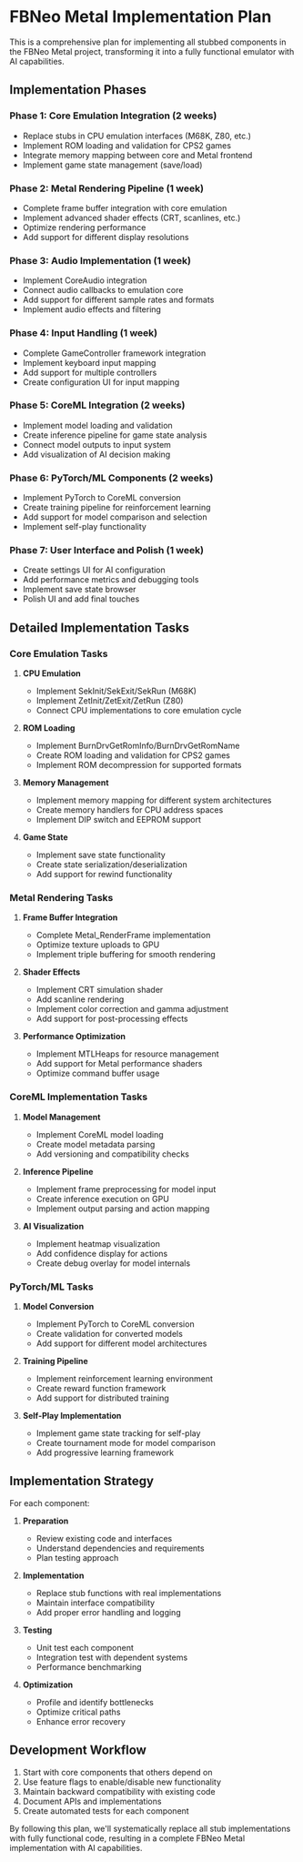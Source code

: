 # FBNeo Metal Implementation Plan

This is a comprehensive plan for implementing all stubbed components in the FBNeo Metal project, transforming it into a fully functional emulator with AI capabilities.

## Implementation Phases

### Phase 1: Core Emulation Integration (2 weeks)
- Replace stubs in CPU emulation interfaces (M68K, Z80, etc.)
- Implement ROM loading and validation for CPS2 games
- Integrate memory mapping between core and Metal frontend
- Implement game state management (save/load)

### Phase 2: Metal Rendering Pipeline (1 week)
- Complete frame buffer integration with core emulation
- Implement advanced shader effects (CRT, scanlines, etc.)
- Optimize rendering performance
- Add support for different display resolutions

### Phase 3: Audio Implementation (1 week)
- Implement CoreAudio integration
- Connect audio callbacks to emulation core
- Add support for different sample rates and formats
- Implement audio effects and filtering

### Phase 4: Input Handling (1 week)
- Complete GameController framework integration
- Implement keyboard input mapping
- Add support for multiple controllers
- Create configuration UI for input mapping

### Phase 5: CoreML Integration (2 weeks)
- Implement model loading and validation
- Create inference pipeline for game state analysis
- Connect model outputs to input system
- Add visualization of AI decision making

### Phase 6: PyTorch/ML Components (2 weeks)
- Implement PyTorch to CoreML conversion
- Create training pipeline for reinforcement learning
- Add support for model comparison and selection
- Implement self-play functionality

### Phase 7: User Interface and Polish (1 week)
- Create settings UI for AI configuration
- Add performance metrics and debugging tools
- Implement save state browser
- Polish UI and add final touches

## Detailed Implementation Tasks

### Core Emulation Tasks
1. **CPU Emulation**
   - Implement SekInit/SekExit/SekRun (M68K)
   - Implement ZetInit/ZetExit/ZetRun (Z80)
   - Connect CPU implementations to core emulation cycle

2. **ROM Loading**
   - Implement BurnDrvGetRomInfo/BurnDrvGetRomName
   - Create ROM loading and validation for CPS2 games
   - Implement ROM decompression for supported formats

3. **Memory Management**
   - Implement memory mapping for different system architectures
   - Create memory handlers for CPU address spaces
   - Implement DIP switch and EEPROM support

4. **Game State**
   - Implement save state functionality
   - Create state serialization/deserialization
   - Add support for rewind functionality

### Metal Rendering Tasks
1. **Frame Buffer Integration**
   - Complete Metal_RenderFrame implementation
   - Optimize texture uploads to GPU
   - Implement triple buffering for smooth rendering

2. **Shader Effects**
   - Implement CRT simulation shader
   - Add scanline rendering
   - Implement color correction and gamma adjustment
   - Add support for post-processing effects

3. **Performance Optimization**
   - Implement MTLHeaps for resource management
   - Add support for Metal performance shaders
   - Optimize command buffer usage

### CoreML Implementation Tasks
1. **Model Management**
   - Implement CoreML model loading
   - Create model metadata parsing
   - Add versioning and compatibility checks

2. **Inference Pipeline**
   - Implement frame preprocessing for model input
   - Create inference execution on GPU
   - Implement output parsing and action mapping

3. **AI Visualization**
   - Implement heatmap visualization
   - Add confidence display for actions
   - Create debug overlay for model internals

### PyTorch/ML Tasks
1. **Model Conversion**
   - Implement PyTorch to CoreML conversion
   - Create validation for converted models
   - Add support for different model architectures

2. **Training Pipeline**
   - Implement reinforcement learning environment
   - Create reward function framework
   - Add support for distributed training

3. **Self-Play Implementation**
   - Implement game state tracking for self-play
   - Create tournament mode for model comparison
   - Add progressive learning framework

## Implementation Strategy

For each component:
1. **Preparation**
   - Review existing code and interfaces
   - Understand dependencies and requirements
   - Plan testing approach

2. **Implementation**
   - Replace stub functions with real implementations
   - Maintain interface compatibility
   - Add proper error handling and logging

3. **Testing**
   - Unit test each component
   - Integration test with dependent systems
   - Performance benchmarking

4. **Optimization**
   - Profile and identify bottlenecks
   - Optimize critical paths
   - Enhance error recovery

## Development Workflow

1. Start with core components that others depend on
2. Use feature flags to enable/disable new functionality
3. Maintain backward compatibility with existing code
4. Document APIs and implementations
5. Create automated tests for each component

By following this plan, we'll systematically replace all stub implementations with fully functional code, resulting in a complete FBNeo Metal implementation with AI capabilities. 